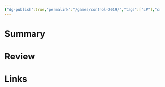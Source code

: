 ```yaml
---
{"dg-publish":true,"permalink":"/games/control-2019/","tags":["LP"],"created":"2023-12-08","updated":"2024-02-14"}
---
```



# Summary

# Review

# Links
